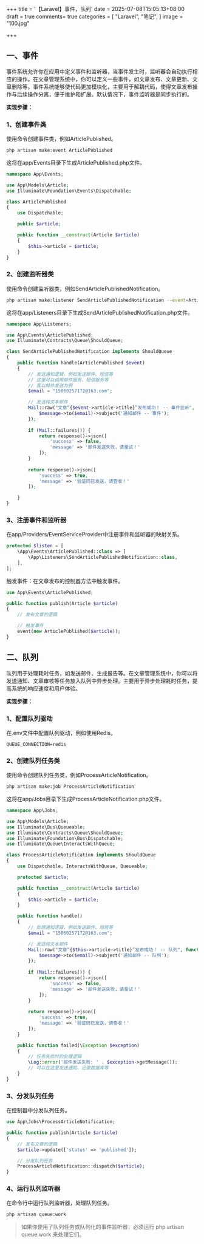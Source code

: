 +++
title = '【Laravel】事件，队列'
date = 2025-07-08T15:05:13+08:00
draft = true
comments= true
categories = [
    "Laravel",
    "笔记",
]
image = "100.jpg"

+++

## 一、事件

事件系统允许你在应用中定义事件和监听器，当事件发生时，监听器会自动执行相应的操作。在文章管理系统中，你可以定义一些事件，如文章发布、文章更新、文章删除等。事件系统能够使代码更加模块化，主要用于解耦代码，使得文章发布操作与后续操作分离，便于维护和扩展。默认情况下，事件监听器是同步执行的。

**实现步骤：**

### 1、创建事件类

使用命令创建事件类，例如ArticlePublished。

```bash
php artisan make:event ArticlePublished
```

这将在app/Events目录下生成ArticlePublished.php文件。

```php
namespace App\Events;

use App\Models\Article;
use Illuminate\Foundation\Events\Dispatchable;

class ArticlePublished
{
    use Dispatchable;

    public $article;

    public function __construct(Article $article)
    {
        $this->article = $article;
    }
}
```

### 2、创建监听器类

使用命令创建监听器类，例如SendArticlePublishedNotification。

```bash
php artisan make:listener SendArticlePublishedNotification --event=ArticlePublished
```

这将在app/Listeners目录下生成SendArticlePublishedNotification.php文件。

```php
namespace App\Listeners;

use App\Events\ArticlePublished;
use Illuminate\Contracts\Queue\ShouldQueue;

class SendArticlePublishedNotification implements ShouldQueue
{
    public function handle(ArticlePublished $event)
    {
        // 发送通知逻辑，例如发送邮件、短信等
        // 这里可以调用邮件服务、短信服务等
        // 我以邮件发送为例
        $email = "15060257172@163.com";

        // 发送纯文本邮件
        Mail::raw("文章“{$event->article->title}”发布成功！ -- 事件监听", function ($message) use ($email) {
            $message->to($email)->subject('通知邮件 -- 事件');
        });
        
        if (Mail::failures()) {
            return response()->json([
                'success' => false,
                'message' => '邮件发送失败，请重试！'
            ]);
        }
        
        return response()->json([
            'success' => true,
            'message' => '验证码已发送，请查收！'
        ]);

    }
}
```

### 3、注册事件和监听器

在app/Providers/EventServiceProvider中注册事件和监听器的映射关系。

```php
protected $listen = [
    \App\Events\ArticlePublished::class => [
        \App\Listeners\SendArticlePublishedNotification::class,
    ],
];
```

触发事件：在文章发布的控制器方法中触发事件。

```php
use App\Events\ArticlePublished;

public function publish(Article $article)
{
    // 发布文章的逻辑

    // 触发事件
    event(new ArticlePublished($article));
}
```



## 二、队列

队列用于处理耗时任务，如发送邮件、生成报告等。在文章管理系统中，你可以将发送通知、文章审核等任务放入队列中异步处理。主要用于异步处理耗时任务，提高系统的响应速度和用户体验。

**实现步骤：**

### 1、配置队列驱动

在.env文件中配置队列驱动，例如使用Redis。

```env
QUEUE_CONNECTION=redis
```

### 2、创建队列任务类

使用命令创建队列任务类，例如ProcessArticleNotification。

```bash
php artisan make:job ProcessArticleNotification
```

这将在app/Jobs目录下生成ProcessArticleNotification.php文件。

```php
namespace App\Jobs;

use App\Models\Article;
use Illuminate\Bus\Queueable;
use Illuminate\Contracts\Queue\ShouldQueue;
use Illuminate\Foundation\Bus\Dispatchable;
use Illuminate\Queue\InteractsWithQueue;

class ProcessArticleNotification implements ShouldQueue
{
    use Dispatchable, InteractsWithQueue, Queueable;

    protected $article;

    public function __construct(Article $article)
    {
        $this->article = $article;
    }

    public function handle()
    {
        // 处理通知逻辑，例如发送邮件、短信等
        $email = "15060257172@163.com";

        // 发送纯文本邮件
        Mail::raw("文章“{$this->article->title}”发布成功！ -- 队列", function ($message) use ($email) {
            $message->to($email)->subject('通知邮件 -- 队列');
        });
        
        if (Mail::failures()) {
            return response()->json([
                'success' => false,
                'message' => '邮件发送失败，请重试！'
            ]);
        }
        
        return response()->json([
            'success' => true,
            'message' => '验证码已发送，请查收！'
        ]);
    }

    public function failed(\Exception $exception)
    {
        // 任务失败时的处理逻辑
        \Log::error('邮件发送失败: ' . $exception->getMessage());
        // 可以在这里发送通知、记录数据库等
    }
}
```

### 3、分发队列任务

在控制器中分发队列任务。

```php
use App\Jobs\ProcessArticleNotification;

public function publish(Article $article)
{
    // 发布文章的逻辑
    $article->update(['status' => 'published']);

    // 分发队列任务
    ProcessArticleNotification::dispatch($article);
}
```

### 4、运行队列监听器

在命令行中运行队列监听器，处理队列任务。

```bash
php artisan queue:work
```



<blockquote class="alert-note">
如果你使用了队列任务或队列化的事件监听器，必须运行 php artisan queue:work 来处理它们。
</blockquote>